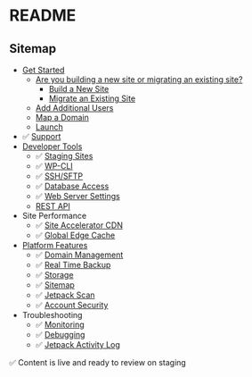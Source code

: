 # README

## Sitemap

- [Get Started](get-started/)
  - [Are you building a new site or migrating an existing site?](get-started/building-or-migrating.md)
      - [Build a New Site](get-started/building-new-site.md)
      - [Migrate an Existing Site](get-started/migrating-site.md)
  - [Add Additional Users](get-started/add-users.md)
  - [Map a Domain](get-started/map-domain.md)
  - [Launch](get-started/launch.md)
- ✅ [Support](https://wpdeveloperstaging.wordpress.com/docs/support/)
- [Developer Tools](developer-tools/)
  - ✅ [Staging Sites](https://wpdeveloperstaging.wordpress.com/docs/developer-tools/staging-sites/)
  - ✅ [WP-CLI](https://wpdeveloperstaging.wordpress.com/docs/developer-tools/wp-cli/)
  - ✅ [SSH/SFTP](https://wpdeveloperstaging.wordpress.com/docs/developer-tools/ssh-sftp/)
  - ✅ [Database Access](https://wpdeveloperstaging.wordpress.com/docs/developer-tools/database-access/)
  - ✅ [Web Server Settings](https://wpdeveloperstaging.wordpress.com/docs/developer-tools/web-server-settings/)
  - [REST API](https://developer.wordpress.com/docs/api/)
- Site Performance
  - ✅ [Site Accelerator CDN](https://wpdeveloperstaging.wordpress.com/docs/site-performance/site-accelerator-cdn/)
  - ✅ [Global Edge Cache](https://wpdeveloperstaging.wordpress.com/docs/site-performance/global-edge-cache/)
- [Platform Features](platform-features/)
  - ✅ [Domain Management](https://wpdeveloperstaging.wordpress.com/docs/platform-features/domain-management/)
  - ✅ [Real Time Backup](https://wordpress.com/support/restore/)
  - ✅ [Storage](https://wpdeveloperstaging.wordpress.com/docs/platform-features/storage/)
  - ✅ [Sitemap](https://wpdeveloperstaging.wordpress.com/docs/platform-features/sitemaps/)
  - ✅ [Jetpack Scan](https://wpdeveloperstaging.wordpress.com/docs/platform-features/jetpack-scan/)
  - ✅ [Account Security](https://wpdeveloperstaging.wordpress.com/docs/platform-features/account-security/)
- Troubleshooting
  - ✅ [Monitoring](https://wpdeveloperstaging.wordpress.com/docs/troubleshooting/monitoring/)
  - ✅ [Debugging](https://wpdeveloperstaging.wordpress.com/docs/troubleshooting/debugging/)
  - ✅ [Jetpack Activity Log](https://wpdeveloperstaging.wordpress.com/docs/troubleshooting/jetpack-activity-log/)


✅ Content is live and ready to review on staging
